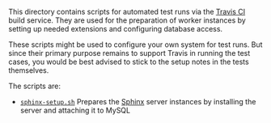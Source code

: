 This directory contains scripts for automated test runs via the [Travis CI](http://travis-ci.org) build service. They are used for the preparation of worker instances by setting up needed extensions and configuring database access.

These scripts might be used to configure your own system for test runs. But since their primary purpose remains to support Travis in running the test cases, you would be best advised to stick to the setup notes in the tests themselves.

The scripts are:

 - [`sphinx-setup.sh`](sphinx-setup.sh)
   Prepares the [Sphinx](http://sphinxsearch.com/) server instances by installing the server and attaching it to MySQL